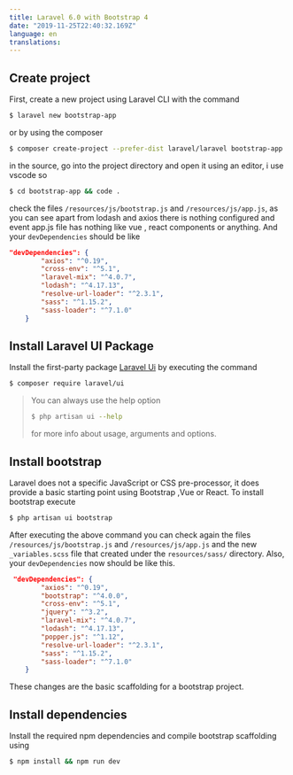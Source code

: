 ```yaml
---
title: Laravel 6.0 with Bootstrap 4
date: "2019-11-25T22:40:32.169Z"
language: en
translations:
---
```

## Create project
First, create a new project using Laravel CLI with the command
```bash
$ laravel new bootstrap-app
```
or by using the composer 
```bash
$ composer create-project --prefer-dist laravel/laravel bootstrap-app
```
in the source, go into the project directory and open it using an editor, i use vscode so
```bash
$ cd bootstrap-app && code .
```
check the files `/resources/js/bootstrap.js` and `/resources/js/app.js`, as you can see apart from lodash and axios there is nothing configured and event app.js file has nothing like vue , react components or anything. And your `devDependencies` should be like 
```json
"devDependencies": {
        "axios": "^0.19",
        "cross-env": "^5.1",
        "laravel-mix": "^4.0.7",
        "lodash": "^4.17.13",
        "resolve-url-loader": "^2.3.1",
        "sass": "^1.15.2",
        "sass-loader": "^7.1.0"
    }
```



## Install Laravel UI Package

Install the first-party package [Laravel Ui](https://github.com/laravel/ui) by executing the command
```bash
$ composer require laravel/ui
```

> You can always use the help option
> ```bash
> $ php artisan ui --help 
> ```
> for more info about usage, arguments and options.
## Install bootstrap 
Laravel does not a specific JavaScript or CSS pre-processor, it does provide a basic starting point using Bootstrap ,Vue or React. To install bootstrap execute 
```bash
$ php artisan ui bootstrap
```

After executing the above command you can check again the files  `/resources/js/bootstrap.js` and `/resources/js/app.js` and the new `_variables.scss` file that created under the `resources/sass/` directory. Also, your `devDependencies` now should be like this.
```json
 "devDependencies": {
        "axios": "^0.19",
        "bootstrap": "^4.0.0",
        "cross-env": "^5.1",
        "jquery": "^3.2",
        "laravel-mix": "^4.0.7",
        "lodash": "^4.17.13",
        "popper.js": "^1.12",
        "resolve-url-loader": "^2.3.1",
        "sass": "^1.15.2",
        "sass-loader": "^7.1.0"
    }
```
These changes are the basic scaffolding for a bootstrap project.

## Install dependencies
Install the required npm dependencies and compile bootstrap scaffolding using 
```bash
$ npm install && npm run dev
```